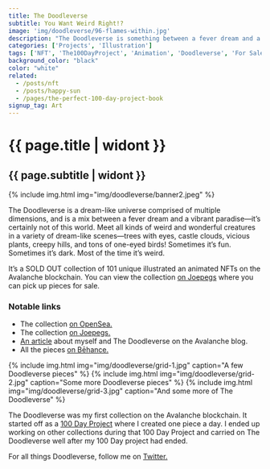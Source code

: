 ```yaml
---
title: The Doodleverse
subtitle: You Want Weird Right!?
image: 'img/doodleverse/96-flames-within.jpg'
description: "The Doodleverse is something between a fever dream and a vibrant paradise—it’s certainly not of this world. Meet all kinds of weird and wonderful creatures in a variety of dream-like scenes—trees with eyes, castle clouds, vicious plants, creepy hills, and tons of one-eyed birds!"
categories: ['Projects', 'Illustration']
tags: ['NFT', 'The100DayProject', 'Animation', 'Doodleverse', 'For Sale']
background_color: "black"
color: "white"
related:
  - /posts/nft
  - /posts/happy-sun
  - /pages/the-perfect-100-day-project-book
signup_tag: Art  
---
```

# {{ page.title | widont }}
## {{ page.subtitle | widont }}

{% include img.html img="img/doodleverse/banner2.jpeg" %}

The Doodleverse is a dream-like universe comprised of multiple dimensions, and is a mix between a fever dream and a vibrant paradise—it’s certainly not of this world. Meet all kinds of weird and wonderful creatures in a variety of dream-like scenes—trees with eyes, castle clouds, vicious plants, creepy hills, and tons of one-eyed birds! Sometimes it’s fun. Sometimes it’s dark. Most of the time it’s weird.

It’s a SOLD OUT collection of 101 unique illustrated an animated NFTs on the Avalanche blockchain. You can view the collection [on Joepegs](https://ttkb.me/ddv) where you can pick up pieces for sale.

### Notable links
- The collection [on OpenSea.](https://opensea.io/collection/doodleverse)
- The collection [on Joepegs.](https://joepegs.com/collections/avalanche/doodleverse)
- [An article](https://medium.com/avalancheavax/artist-spotlight-tap-tap-kabooms-vast-nft-doodleverse-d9e2c52bd3a7) about myself and The Doodleverse on the Avalanche blog.
- All the pieces [on Bēhance.](https://www.behance.net/gallery/154166099/The-Doodleverse-NFT-Collection-All-101-Pieces)

{% include img.html img="img/doodleverse/grid-1.jpg" caption="A few Doodleverse pieces" %}
{% include img.html img="img/doodleverse/grid-2.jpg" caption="Some more Doodleverse pieces" %}
{% include img.html img="img/doodleverse/grid-3.jpg" caption="And some more of The Doodleverse" %}

The Doodleverse was my first collection on the Avalanche blockchain. It started off as a [100 Day Project](https://ttkb.me/the-perfect-100-day-project-book/) where I created one piece a day. I ended up working on other collections during that 100 Day Project and carried on The Doodleverse well after my 100 Day project had ended.

For all things Doodleverse, follow me on [Twitter.](https://ttkb.me/twitter)